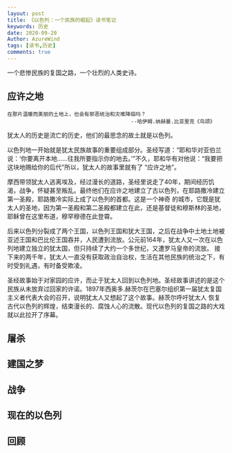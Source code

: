 ```yaml
---
layout: post
title: 《以色列：一个民族的崛起》读书笔记
keywords: 历史
date: 2020-09-20
Author: AzureWind
tags: [读书,历史]
comments: true
---
```

一个悲惨民族的复国之路，一个壮烈的人类史诗。
<!-- more -->
## 应许之地
    在那片温暖而美丽的土地上，也会有邪恶统治和灾难降临吗？
                                            --哈伊姆.纳赫曼.比亚里克《鸟颂》
                                            
犹太人的历史是流亡的历史，他们的最思念的故土就是以色列。   

以色列地一开始就是犹太民族故事的重要组成部分。圣经写道：“耶和华对亚伯兰说：‘你要离开本地......往我所要指示你的地去。’”不久，耶和华有对他说：“我要把这块地赐给你的后代”所以，犹太人的故事里就有了
“应许之地”。  

摩西带领犹太人逃离埃及，经过漫长的道路，圣经里说走了40年，期间经历饥渴，战争，怀疑甚至叛乱。最终他们在应许之地建立了古以色列，在耶路撒冷建立第一圣殿，耶路撒冷实际上成了以色列的首都。这是一个神奇
的城市，它既是犹太人的圣地，因为第一圣殿和第二圣殿都建立在此，还是基督徒和穆斯林的圣地，耶稣曾在这里布道，穆罕穆德在此登霄。    

后来以色列分裂成了两个王国，以色列王国和犹大王国，之后在战争中土地土地被亚述王国和巴比伦王国吞并，人民遭到流放。公元前164年，犹太人又一次在以色列地建立独立的犹太国，但只持续了大约一个多世纪，又遭罗马皇帝的流放。
接下来的两千年，犹太人一直没有获取政治自治权，生活在其他民族的统治之下，有时受到礼遇，有时备受欺凌。   

圣经故事始于对家园的应许，而止于犹太人回到以色列地。圣经故事讲述的是这个民族从未放弃过回家的许诺。1897年西奥多.赫茨尔在巴塞尔组织第一届犹太复国主义者代表大会的召开，说明犹太人又想起了这个故事。赫茨尔呼吁犹太人
恢复古代以色列的辉煌，结束漫长的、腐蚀人心的流散。现代以色列的复国之路的大戏就以此拉开了序幕。

## 屠杀

## 建国之梦

## 战争

## 现在的以色列

## 回顾